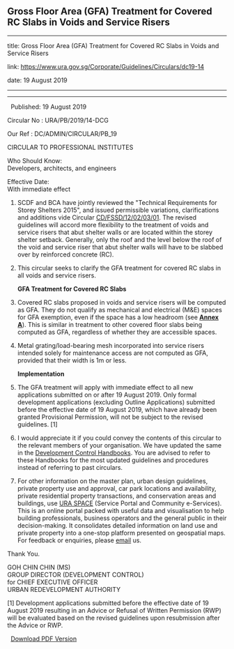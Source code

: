 ## Gross Floor Area (GFA) Treatment for Covered RC Slabs in Voids and Service Risers
---
title: Gross Floor Area (GFA) Treatment for Covered RC Slabs in Voids and Service Risers

link: https://www.ura.gov.sg/Corporate/Guidelines/Circulars/dc19-14

date: 19 August 2019

---

---------------------------------------------------------------------------------

  Published: 19 August 2019

Circular No : URA/PB/2019/14-DCG

Our Ref : DC/ADMIN/CIRCULAR/PB\_19

  

CIRCULAR TO PROFESSIONAL INSTITUTES

  

Who Should Know:  
Developers, architects, and engineers

  

Effective Date:  
With immediate effect

  

1.  SCDF and BCA have jointly reviewed the "Technical Requirements for Storey Shelters 2015", and issued permissible variations, clarifications and additions vide Circular [CD/FSSD/12/02/03/01](https://www.corenet.gov.sg/media/2268628/circular-permissible-variations_clarifications_insertions-to-technical-requirements-for-storey-shelters-tr-ss-2015.PDF). The revised guidelines will accord more flexibility to the treatment of voids and service risers that abut shelter walls or are located within the storey shelter setback. Generally, only the roof and the level below the roof of the void and service riser that abut shelter walls will have to be slabbed over by reinforced concrete (RC).  
      
    
2.  This circular seeks to clarify the GFA treatment for covered RC slabs in all voids and service risers.  
      
    **GFA Treatment for Covered RC Slabs**
    
3.  Covered RC slabs proposed in voids and service risers will be computed as GFA. They do not qualify as mechanical and electrical (M&E) spaces for GFA exemption, even if the space has a low headroom (see **[Annex A](https://www.ura.gov.sg/-/media/Corporate/Guidelines/Development-control/Circulars/2019/Aug/dc19-14/dc19-14---Annex-A.pdf)**). This is similar in treatment to other covered floor slabs being computed as GFA, regardless of whether they are accessible spaces.
  
5.  Metal grating/load-bearing mesh incorporated into service risers intended solely for maintenance access are not computed as GFA, provided that their width is 1m or less.  
      
    **Implementation**
    
6.  The GFA treatment will apply with immediate effect to all new applications submitted on or after 19 August 2019. Only formal development applications (excluding Outline Applications) submitted before the effective date of 19 August 2019, which have already been granted Provisional Permission, will not be subject to the revised guidelines. \[1\]
  
8.  I would appreciate it if you could convey the contents of this circular to the relevant members of your organisation. We have updated the same in the [Development Control Handbooks](https://www.ura.gov.sg/corporate/guidelines/Development-Control). You are advised to refer to these Handbooks for the most updated guidelines and procedures instead of referring to past circulars.  
      
    
9.  For other information on the master plan, urban design guidelines, private property use and approval, car park locations and availability, private residential property transactions, and conservation areas and buildings, use [URA SPACE](https://www.ura.gov.sg/maps/) (Service Portal and Community e-Services). This is an online portal packed with useful data and visualisation to help building professionals, business operators and the general public in their decision-making. It consolidates detailed information on land use and private property into a one-stop platform presented on geospatial maps. For feedback or enquiries, please [email](https://www.ura.gov.sg/feedbackWeb/contactus_feedback.jsp) us.

Thank You.  
  
GOH CHIN CHIN (MS)  
GROUP DIRECTOR (DEVELOPMENT CONTROL)  
for CHIEF EXECUTIVE OFFICER  
URBAN REDEVELOPMENT AUTHORITY

  




[](file:///C:/Users/uraykaze/Desktop/Website/PB%202019-14%20dd%2019-08-2018%20\(DCG\).doc#_ftnref1)\[1\] Development applications submitted before the effective date of 19 August 2019 resulting in an Advice or Refusal of Written Permission (RWP) will be evaluated based on the revised guidelines upon resubmission after the Advice or RWP.

  



  [Download PDF Version](https://www.ura.gov.sg/services/download_file.aspx?f={F8D20056-483E-4CF5-9A60-A948E061ECAF})


